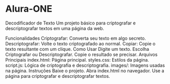 # Alura-ONE
Decodificador de Texto
Um projeto básico para criptografar e descriptografar textos em uma página da web.

Funcionalidades
  Criptografar: Converta seu texto em algo secreto.
  Descriptografar: Volte o texto criptografado ao normal.
  Copiar: Copie o texto resultante com um clique.
Como Usar
  Digite um texto.
  Escolha Criptografar ou Descriptografar.
  Copie o resultado se precisar.
Arquivos Principais
  index.html: Página principal.
  styles.css: Estilos da página.
  script.js: Lógica de criptografia e descriptografia.
  images/: Imagens usadas na página.
Instruções
  Baixe o projeto.
  Abra index.html no navegador.
  Use a página para criptografar e descriptografar textos.
